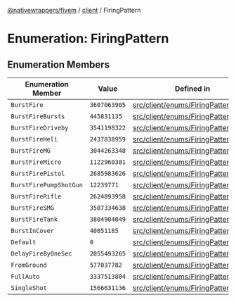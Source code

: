 [@nativewrappers/fivem](../../README.md) / [client](../README.md) / FiringPattern

# Enumeration: FiringPattern

## Enumeration Members

| Enumeration Member | Value | Defined in |
| ------ | ------ | ------ |
| `BurstFire` | `3607063905` | [src/client/enums/FiringPattern.ts:4](https://github.com/nativewrappers/fivem/blob/87bcb6b348baa538f549670f784fcd3ed14240d8/src/client/enums/FiringPattern.ts#L4) |
| `BurstFireBursts` | `445831135` | [src/client/enums/FiringPattern.ts:17](https://github.com/nativewrappers/fivem/blob/87bcb6b348baa538f549670f784fcd3ed14240d8/src/client/enums/FiringPattern.ts#L17) |
| `BurstFireDriveby` | `3541198322` | [src/client/enums/FiringPattern.ts:6](https://github.com/nativewrappers/fivem/blob/87bcb6b348baa538f549670f784fcd3ed14240d8/src/client/enums/FiringPattern.ts#L6) |
| `BurstFireHeli` | `2437838959` | [src/client/enums/FiringPattern.ts:15](https://github.com/nativewrappers/fivem/blob/87bcb6b348baa538f549670f784fcd3ed14240d8/src/client/enums/FiringPattern.ts#L15) |
| `BurstFireMG` | `3044263348` | [src/client/enums/FiringPattern.ts:13](https://github.com/nativewrappers/fivem/blob/87bcb6b348baa538f549670f784fcd3ed14240d8/src/client/enums/FiringPattern.ts#L13) |
| `BurstFireMicro` | `1122960381` | [src/client/enums/FiringPattern.ts:16](https://github.com/nativewrappers/fivem/blob/87bcb6b348baa538f549670f784fcd3ed14240d8/src/client/enums/FiringPattern.ts#L16) |
| `BurstFirePistol` | `2685983626` | [src/client/enums/FiringPattern.ts:10](https://github.com/nativewrappers/fivem/blob/87bcb6b348baa538f549670f784fcd3ed14240d8/src/client/enums/FiringPattern.ts#L10) |
| `BurstFirePumpShotGun` | `12239771` | [src/client/enums/FiringPattern.ts:14](https://github.com/nativewrappers/fivem/blob/87bcb6b348baa538f549670f784fcd3ed14240d8/src/client/enums/FiringPattern.ts#L14) |
| `BurstFireRifle` | `2624893958` | [src/client/enums/FiringPattern.ts:12](https://github.com/nativewrappers/fivem/blob/87bcb6b348baa538f549670f784fcd3ed14240d8/src/client/enums/FiringPattern.ts#L12) |
| `BurstFireSMG` | `3507334638` | [src/client/enums/FiringPattern.ts:11](https://github.com/nativewrappers/fivem/blob/87bcb6b348baa538f549670f784fcd3ed14240d8/src/client/enums/FiringPattern.ts#L11) |
| `BurstFireTank` | `3804904049` | [src/client/enums/FiringPattern.ts:18](https://github.com/nativewrappers/fivem/blob/87bcb6b348baa538f549670f784fcd3ed14240d8/src/client/enums/FiringPattern.ts#L18) |
| `BurstInCover` | `40051185` | [src/client/enums/FiringPattern.ts:5](https://github.com/nativewrappers/fivem/blob/87bcb6b348baa538f549670f784fcd3ed14240d8/src/client/enums/FiringPattern.ts#L5) |
| `Default` | `0` | [src/client/enums/FiringPattern.ts:2](https://github.com/nativewrappers/fivem/blob/87bcb6b348baa538f549670f784fcd3ed14240d8/src/client/enums/FiringPattern.ts#L2) |
| `DelayFireByOneSec` | `2055493265` | [src/client/enums/FiringPattern.ts:8](https://github.com/nativewrappers/fivem/blob/87bcb6b348baa538f549670f784fcd3ed14240d8/src/client/enums/FiringPattern.ts#L8) |
| `FromGround` | `577037782` | [src/client/enums/FiringPattern.ts:7](https://github.com/nativewrappers/fivem/blob/87bcb6b348baa538f549670f784fcd3ed14240d8/src/client/enums/FiringPattern.ts#L7) |
| `FullAuto` | `3337513804` | [src/client/enums/FiringPattern.ts:3](https://github.com/nativewrappers/fivem/blob/87bcb6b348baa538f549670f784fcd3ed14240d8/src/client/enums/FiringPattern.ts#L3) |
| `SingleShot` | `1566631136` | [src/client/enums/FiringPattern.ts:9](https://github.com/nativewrappers/fivem/blob/87bcb6b348baa538f549670f784fcd3ed14240d8/src/client/enums/FiringPattern.ts#L9) |
